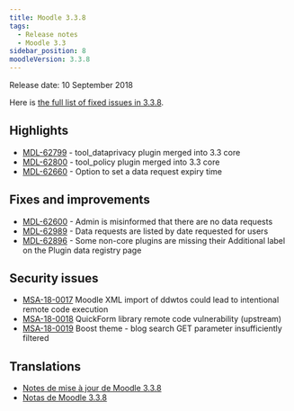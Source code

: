 ```yaml
---
title: Moodle 3.3.8
tags:
  - Release notes
  - Moodle 3.3
sidebar_position: 8
moodleVersion: 3.3.8
---
```


Release date: 10 September 2018

Here is [the full list of fixed issues in 3.3.8](https://moodle.atlassian.net/secure/IssueNavigator!executeAdvanced.jspa?jqlQuery=project+%3D+mdl+AND+resolution+%3D+fixed+AND+fixVersion+in+%28%223.3.8%22%29+ORDER+BY+priority+DESC&runQuery=true&clear=true).

## Highlights

- [MDL-62799](https://moodle.atlassian.net/browse/MDL-62799) - tool_dataprivacy plugin merged into 3.3 core
- [MDL-62800](https://moodle.atlassian.net/browse/MDL-62800) - tool_policy plugin merged into 3.3 core
- [MDL-62660](https://moodle.atlassian.net/browse/MDL-62660) - Option to set a data request expiry time

## Fixes and improvements

- [MDL-62600](https://moodle.atlassian.net/browse/MDL-62600) - Admin is misinformed that there are no data requests
- [MDL-62989](https://moodle.atlassian.net/browse/MDL-62989) - Data requests are listed by date requested for users
- [MDL-62896](https://moodle.atlassian.net/browse/MDL-62896) - Some non-core plugins are missing their Additional label on the Plugin data registry page

## Security issues

- [MSA-18-0017](https://moodle.org/mod/forum/discuss.php?d=376023) Moodle XML import of ddwtos could lead to intentional remote code execution
- [MSA-18-0018](https://moodle.org/mod/forum/discuss.php?d=376024) QuickForm library remote code vulnerability (upstream)
- [MSA-18-0019](https://moodle.org/mod/forum/discuss.php?d=376025) Boost theme - blog search GET parameter insufficiently filtered

## Translations

- [Notes de mise à jour de Moodle 3.3.8](https://docs.moodle.org/fr/Notes_de_mise_à_jour_de_Moodle_3.3.8)
- [Notas de Moodle 3.3.8](https://docs.moodle.org/es/Notas_de_Moodle_3.3.8)
